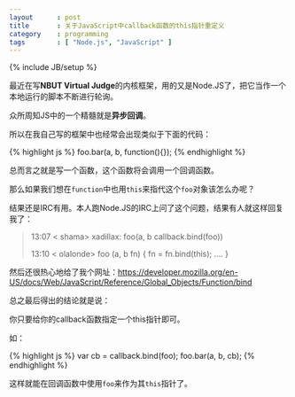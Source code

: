 ```yaml
---
layout      : post
title       : 关于JavaScript中callback函数的this指针重定义
category    : programming
tags        : [ "Node.js", "JavaScript" ]
---
```

{% include JB/setup %}

最近在写**NBUT Virtual Judge**的内核框架，用的又是Node.JS了，把它当作一个本地运行的脚本不断进行轮询。

众所周知JS中的一个精髓就是**异步回调**。

所以在我自己写的框架中也经常会出现类似于下面的代码：

{% highlight js %}
foo.bar(a, b, function(){});
{% endhighlight %}

总而言之就是写一个函数，这个函数将会调用一个回调函数。

那么如果我们想在`function`中也用`this`来指代这个`foo`对象该怎么办呢？


结果还是IRC有用。本人跑Node.JS的IRC上问了这个问题，结果有人就这样回复我了：

> 13:07 < shama> xadillax: foo(a, b callback.bind(foo))
>
> 13:10 < olalonde> foo (a, b fn) { fn = fn.bind(this); …. }

然后还很热心地给了我个网址：https://developer.mozilla.org/en-US/docs/Web/JavaScript/Reference/Global_Objects/Function/bind

总之最后得出的结论就是说：

你只要给你的callback函数指定一个this指针即可。

如：

{% highlight js %}
var cb = callback.bind(foo);
foo.bar(a, b, cb);
{% endhighlight %}

这样就能在回调函数中使用`foo`来作为其`this`指针了。
